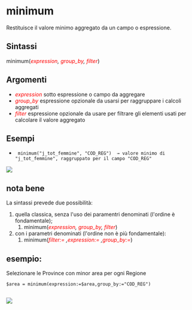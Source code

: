 # minimum

Restituisce il valore minimo aggregato da un campo o espressione.

## Sintassi

minimum(_<span style="color:red;">expression</span>, <span style="color:red;">group_by</span>, <span style="color:red;">filter</span>_)

## Argomenti

* _<span style="color:red;">expression</span>_ sotto espressione o campo da aggregare
* _<span style="color:red;">group_by</span>_ espressione opzionale da usarsi per raggruppare i calcoli aggregati
* _<span style="color:red;">filter</span>_ espressione opzionale da usare per filtrare gli elementi usati per calcolare il valore aggregato

## Esempi

* ` minimum("j_tot_femmine", "COD_REG")  → valore minimo di "j_tot_femmine", raggruppato per il campo "COD_REG"`

![](../img/aggregates/minimum/minimum1.png)

## nota bene

La sintassi prevede due possibilità:
1. quella classica, senza l'uso dei paramentri denominati (l'ordine è fondamentale);
    1. minimum(_<span style="color:red;">expression</span>, <span style="color:red;">group_by</span>, <span style="color:red;">filter</span>_)
2. con i parametri denominati (l'ordine non è più fondamentale): 
    1. minimum(_<span style="color:red;">filter:=</span> ,<span style="color:red;">expression:=</span> ,<span style="color:red;">group_by:=</span>_)


## esempio:

Selezionare le Province con minor area per ogni Regione

`$area = minimum(expression:=$area,group_by:="COD_REG")`

![](../img/aggregates/minimum/minimum2.png)
--
